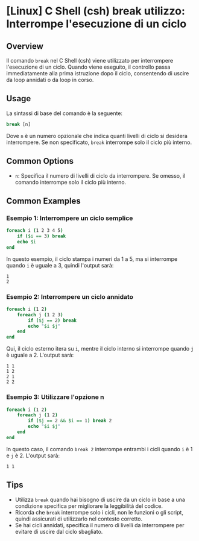 # [Linux] C Shell (csh) break utilizzo: Interrompe l'esecuzione di un ciclo

## Overview
Il comando `break` nel C Shell (csh) viene utilizzato per interrompere l'esecuzione di un ciclo. Quando viene eseguito, il controllo passa immediatamente alla prima istruzione dopo il ciclo, consentendo di uscire da loop annidati o da loop in corso.

## Usage
La sintassi di base del comando è la seguente:

```csh
break [n]
```

Dove `n` è un numero opzionale che indica quanti livelli di ciclo si desidera interrompere. Se non specificato, `break` interrompe solo il ciclo più interno.

## Common Options
- `n`: Specifica il numero di livelli di ciclo da interrompere. Se omesso, il comando interrompe solo il ciclo più interno.

## Common Examples

### Esempio 1: Interrompere un ciclo semplice
```csh
foreach i (1 2 3 4 5)
    if ($i == 3) break
    echo $i
end
```
In questo esempio, il ciclo stampa i numeri da 1 a 5, ma si interrompe quando `i` è uguale a 3, quindi l'output sarà:
```
1
2
```

### Esempio 2: Interrompere un ciclo annidato
```csh
foreach i (1 2)
    foreach j (1 2 3)
        if ($j == 2) break
        echo "$i $j"
    end
end
```
Qui, il ciclo esterno itera su `i`, mentre il ciclo interno si interrompe quando `j` è uguale a 2. L'output sarà:
```
1 1
1 2
2 1
2 2
```

### Esempio 3: Utilizzare l'opzione n
```csh
foreach i (1 2)
    foreach j (1 2)
        if ($j == 2 && $i == 1) break 2
        echo "$i $j"
    end
end
```
In questo caso, il comando `break 2` interrompe entrambi i cicli quando `i` è 1 e `j` è 2. L'output sarà:
```
1 1
```

## Tips
- Utilizza `break` quando hai bisogno di uscire da un ciclo in base a una condizione specifica per migliorare la leggibilità del codice.
- Ricorda che `break` interrompe solo i cicli, non le funzioni o gli script, quindi assicurati di utilizzarlo nel contesto corretto.
- Se hai cicli annidati, specifica il numero di livelli da interrompere per evitare di uscire dal ciclo sbagliato.
